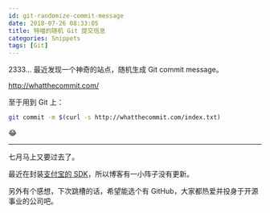 ```yaml
---
id: git-randomize-commit-message
date: 2018-07-26 08:33:05
title: 特喵的随机 Git 提交信息
categories: Snippets
tags: [Git]
---
```


2333... 最近发现一个神奇的站点，随机生成 Git commit message。

<http://whatthecommit.com/>

至于用到 Git 上：

```bash
git commit -m $(curl -s http://whatthecommit.com/index.txt)
```

😂

-----

七月马上又要过去了。

最近在封装[支付宝的 SDK](https://github.com/wi1dcard/alipay-sdk-php)，所以博客有一小阵子没有更新。

另外有个感想，下次跳槽的话，希望能选个有 GitHub，大家都热爱并投身于开源事业的公司吧。
